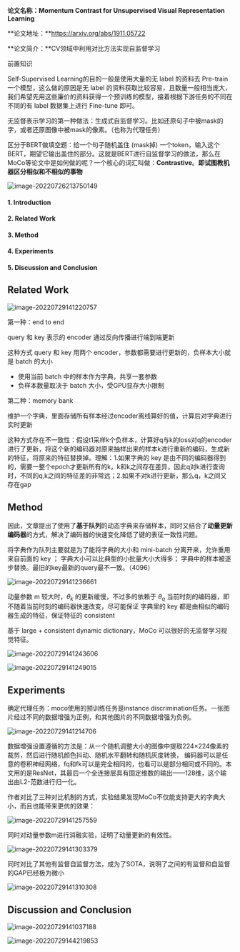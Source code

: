 **论文名称：Momentum Contrast for Unsupervised Visual Representation Learning**

**论文地址：**https://arxiv.org/abs/1911.05722

**论文简介：**CV领域中利用对比方法实现自监督学习

前置知识

Self-Supervised Learning的目的一般是使用大量的无 label 的资料去 Pre-train 一个模型，这么做的原因是无 label 的资料获取比较容易，且数量一般相当庞大，我们希望先用这些廉价的资料获得一个预训练的模型，接着根据下游任务的不同在不同的有 label 数据集上进行 Fine-tune 即可。

无监督表示学习的第一种做法：生成式自监督学习。比如还原句子中被mask的字，或者还原图像中被mask的像素。（也称为代理任务）

区分于BERT做填空题：给一个句子随机盖住 (mask掉) 一个token，输入这个BERT，期望它输出盖住的部分。这就是BERT进行自监督学习的做法，那么在 MoCo等论文中是如何做的呢？一个核心的词汇叫做：**Contrastive**。**即试图教机器区分相似和不相似的事物**

![image-20220726213750149](.\typoraimg\image-20220726213750149.png)



#### 1. Introduction

#### 2. Related Work

#### 3. Method

#### 4. Experiments

#### 5. Discussion and Conclusion

## Related Work

![image-20220729141220757](.\typoraimg\image-20220729141220757.png)

第一种：end to end

query 和 key 表示的 encoder 通过反向传播进行端到端更新

这种方式 query 和 key 用两个 encoder，参数都需要进行更新的，负样本大小就是 batch 的大小

- 使用当前 batch 中的样本作为字典，共享一套参数
- 负样本数量取决于 batch 大小，受GPU显存大小限制

第二种：memory bank

维护一个字典，里面存储所有样本经过encoder离线算好的值，计算后对字典进行实时更新

这种方式存在不一致性：假设t1采样k个负样本，计算好q与k的loss对q的encoder进行了更新，将这个新的编码器对原来抽样出来的样本k进行重新的编码，生成新的特征，将原来的特征替换掉。理解：1.如果字典的 key 是由不同的编码器得到的，需要一整个epoch才更新所有的k，k和k之间存在差异，因此q对k进行查询时，不同的q,k之间的特征差的非常远；2.如果不对k进行更新，那么q，k之间又存在gap

## Method

因此，文章提出了使用了**基于队列**的动态字典来存储样本，同时又结合了**动量更新编码器**的方式，解决了编码器的快速变化降低了键的表征一致性问题。

将字典作为队列主要就是为了能将字典的大小和 mini-batch 分离开来，允许重用来自前面的 key ； 字典大小可以比典型的小批量大小大得多； 字典中的样本被逐步替换。最旧的key最新的query最不一致。（4096）

![image-20220729141236661](.\typoraimg\image-20220729141236661.png)

动量参数 m 较大时，$\theta_k$ 的更新缓慢，不过多的依赖于 $\theta_q$ 当前时刻的编码器，即不随着当前时刻的编码器快速改变，尽可能保证 字典里的 key 都是由相似的编码器生成的特征，保证特征的 consistent


基于 large + consistent dynamic dictionary，MoCo 可以很好的无监督学习视觉特征。 

![image-20220729141243606](.\typoraimg\image-20220729141243606.png)

![image-20220729141249015](.\typoraimg\image-20220729141249015.png)

## Experiments

确定代理任务：moco使用的预训练任务是instance discrimination任务。一张图片经过不同的数据增强为正例，和其他图片的不同数据增强为负例。

![image-20220729141214706](.\typoraimg\image-20220729141214706.png)

数据增强设置遵循的方法是：从一个随机调整大小的图像中提取224×224像素的裁剪，然后进行随机颜色抖动、随机水平翻转和随机灰度转换， 编码器可以是任意的卷积神经网络，fq和fk可以是完全相同的，也看可以是部分相同或不同的。本文用的是ResNet，其最后一个全连接层具有固定维数的输出——128维，这个输出由L2-范数进行归一化。

作者对比了三种对比机制的方式，实验结果发现MoCo不仅能支持更大的字典大小，而且也能带来更优的效果：

![image-20220729141257559](.\typoraimg\image-20220729141257559.png)

同时对动量参数m进行消融实验，证明了动量更新的有效性。

![image-20220729141303379](.\typoraimg\image-20220729141303379.png)

同时对比了其他有监督自监督方法，成为了SOTA，说明了之间的有监督和自监督的GAP已经极为微小

![image-20220729141310308](.\typoraimg\image-20220729141310308.png)

## Discussion and Conclusion

![image-20220729141037188](.\typoraimg\image-20220729141037188.png)

![image-20220729144219853](.\typoraimg\image-20220729144219853.png)
